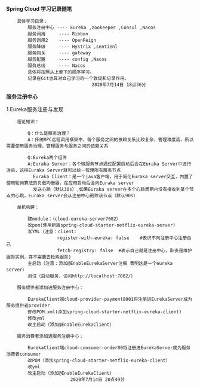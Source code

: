 **Spring Cloud 学习记录随笔**

        具体学习目录：
            服务注册中心 ---- Eureka ,zookeeper ,Consul ,Nacos
            服务调用     ---- Ribbon
            服务调用2    ---- OpenFeign
            服务降级     ---- Hystrix ,sentienl
            服务网关     ---- gateway
            服务配置     ---- config ,Nacos
            服务总线     ---- Nacos 
            具体将按照从上至下的顺序学习。
            记录在Git也算对自己学习的一个敦促和记录作用。
                                    2020年7月14日 18点36分            
                                    
                                    
**服务注册中心**

  1.Eureka服务注册与发现
    
        理论知识：
        
            Q：什么是服务治理？
            A：传统RPC远程调用框架中，每个服务之间的依赖关系比较复杂，管理难度高，所以需要使用服务治理，管理服务与服务之间的依赖关系
            .
            Q:Eureka两个组件
            A:Euraka Server：各个微服务节点通过配置启动后会在Euraka Server中进行注册，这样Euraka Server就可以统一管理所有服务节点
              Euraka Client：是一个java客户端，用于简化Euraka server交互，内置了使用轮询算法的负载均衡器，在应用启动后会向Euraka server
              发送心跳（默认30s）,如果Euraka server在多个心跳周期内没有接收到某个节点的心跳，Euraka server会从注册中心删除该节点（默认90s）
              
        单机构建：
      
            建module：（cloud-eureka-server7002）
            改pom(使用新版spring-cloud-starter-netflix-eureka-server)
            写YML（注意：client:
                       register-with-eureka: false    #表识不向注册中心注册自己
                       fetch-registry: false  #表示自己就是注册中心，职责是维护服务实例，并不需要去检索服务)
            主启动（注意：添加@EnableEurekaServer注解 表明这是一个eureka server）
            测试（启动服务，访问http://localhost:7002/）
            
        服务提供者添加进服务注册中心：
        
            EurekaClient端cloud-provider-payment8001将注册进EurekaServer成为服务提供者provider
            修改POM.xml(添加spring-cloud-starter-netflix-eureka-client)
            修改yml 
            改主启动（添加@EnableEurekaClient）
            
        服务消费者添加进服务注册中心：
        
            EurekaClient端cloud-consumer-order80将注册进EurekaServer成为服务消费者consumer
            改POM（添加spring-cloud-starter-netflix-eureka-client）
            改yml
            改主启动（添加@EnableEurekaClient）
                            2020年7月14日 20点49分
    
    
    
    